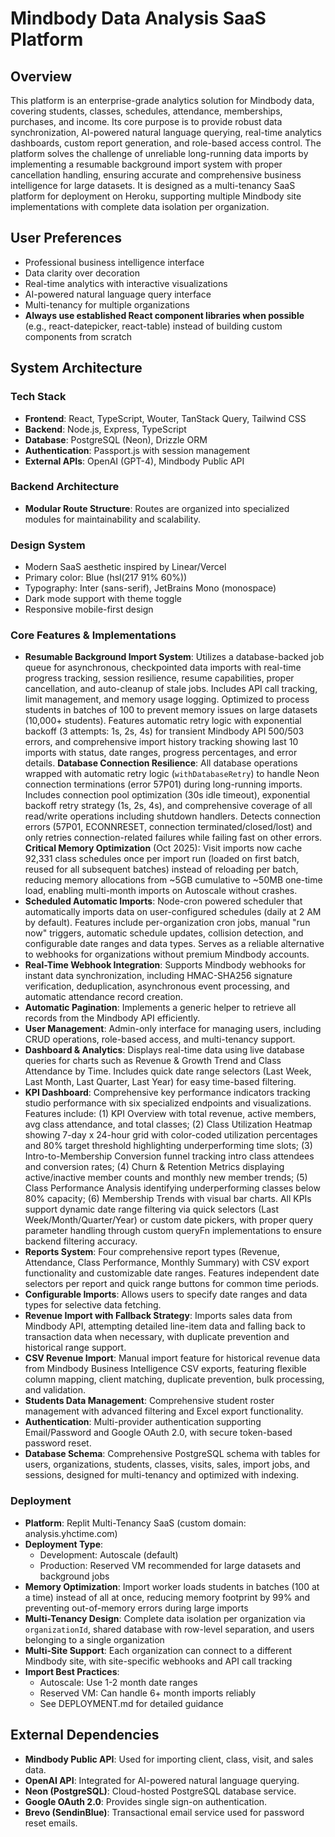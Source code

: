 # Mindbody Data Analysis SaaS Platform

## Overview

This platform is an enterprise-grade analytics solution for Mindbody data, covering students, classes, schedules, attendance, memberships, purchases, and income. Its core purpose is to provide robust data synchronization, AI-powered natural language querying, real-time analytics dashboards, custom report generation, and role-based access control. The platform solves the challenge of unreliable long-running data imports by implementing a resumable background import system with proper cancellation handling, ensuring accurate and comprehensive business intelligence for large datasets. It is designed as a multi-tenancy SaaS platform for deployment on Heroku, supporting multiple Mindbody site implementations with complete data isolation per organization.

## User Preferences

- Professional business intelligence interface
- Data clarity over decoration
- Real-time analytics with interactive visualizations
- AI-powered natural language query interface
- Multi-tenancy for multiple organizations
- **Always use established React component libraries when possible** (e.g., react-datepicker, react-table) instead of building custom components from scratch

## System Architecture

### Tech Stack

- **Frontend**: React, TypeScript, Wouter, TanStack Query, Tailwind CSS
- **Backend**: Node.js, Express, TypeScript
- **Database**: PostgreSQL (Neon), Drizzle ORM
- **Authentication**: Passport.js with session management
- **External APIs**: OpenAI (GPT-4), Mindbody Public API

### Backend Architecture

- **Modular Route Structure**: Routes are organized into specialized modules for maintainability and scalability.

### Design System

- Modern SaaS aesthetic inspired by Linear/Vercel
- Primary color: Blue (hsl(217 91% 60%))
- Typography: Inter (sans-serif), JetBrains Mono (monospace)
- Dark mode support with theme toggle
- Responsive mobile-first design

### Core Features & Implementations

- **Resumable Background Import System**: Utilizes a database-backed job queue for asynchronous, checkpointed data imports with real-time progress tracking, session resilience, resume capabilities, proper cancellation, and auto-cleanup of stale jobs. Includes API call tracking, limit management, and memory usage logging. Optimized to process students in batches of 100 to prevent memory issues on large datasets (10,000+ students). Features automatic retry logic with exponential backoff (3 attempts: 1s, 2s, 4s) for transient Mindbody API 500/503 errors, and comprehensive import history tracking showing last 10 imports with status, date ranges, progress percentages, and error details. **Database Connection Resilience**: All database operations wrapped with automatic retry logic (`withDatabaseRetry`) to handle Neon connection terminations (error 57P01) during long-running imports. Includes connection pool optimization (30s idle timeout), exponential backoff retry strategy (1s, 2s, 4s), and comprehensive coverage of all read/write operations including shutdown handlers. Detects connection errors (57P01, ECONNRESET, connection terminated/closed/lost) and only retries connection-related failures while failing fast on other errors. **Critical Memory Optimization** (Oct 2025): Visit imports now cache 92,331 class schedules once per import run (loaded on first batch, reused for all subsequent batches) instead of reloading per batch, reducing memory allocations from ~5GB cumulative to ~50MB one-time load, enabling multi-month imports on Autoscale without crashes.
- **Scheduled Automatic Imports**: Node-cron powered scheduler that automatically imports data on user-configured schedules (daily at 2 AM by default). Features include per-organization cron jobs, manual "run now" triggers, automatic schedule updates, collision detection, and configurable date ranges and data types. Serves as a reliable alternative to webhooks for organizations without premium Mindbody accounts.
- **Real-Time Webhook Integration**: Supports Mindbody webhooks for instant data synchronization, including HMAC-SHA256 signature verification, deduplication, asynchronous event processing, and automatic attendance record creation.
- **Automatic Pagination**: Implements a generic helper to retrieve all records from the Mindbody API efficiently.
- **User Management**: Admin-only interface for managing users, including CRUD operations, role-based access, and multi-tenancy support.
- **Dashboard & Analytics**: Displays real-time data using live database queries for charts such as Revenue & Growth Trend and Class Attendance by Time. Includes quick date range selectors (Last Week, Last Month, Last Quarter, Last Year) for easy time-based filtering.
- **KPI Dashboard**: Comprehensive key performance indicators tracking studio performance with six specialized endpoints and visualizations. Features include: (1) KPI Overview with total revenue, active members, avg class attendance, and total classes; (2) Class Utilization Heatmap showing 7-day x 24-hour grid with color-coded utilization percentages and 80% target threshold highlighting underperforming time slots; (3) Intro-to-Membership Conversion funnel tracking intro class attendees and conversion rates; (4) Churn & Retention Metrics displaying active/inactive member counts and monthly new member trends; (5) Class Performance Analysis identifying underperforming classes below 80% capacity; (6) Membership Trends with visual bar charts. All KPIs support dynamic date range filtering via quick selectors (Last Week/Month/Quarter/Year) or custom date pickers, with proper query parameter handling through custom queryFn implementations to ensure backend filtering accuracy.
- **Reports System**: Four comprehensive report types (Revenue, Attendance, Class Performance, Monthly Summary) with CSV export functionality and customizable date ranges. Features independent date selectors per report and quick range buttons for common time periods.
- **Configurable Imports**: Allows users to specify date ranges and data types for selective data fetching.
- **Revenue Import with Fallback Strategy**: Imports sales data from Mindbody API, attempting detailed line-item data and falling back to transaction data when necessary, with duplicate prevention and historical range support.
- **CSV Revenue Import**: Manual import feature for historical revenue data from Mindbody Business Intelligence CSV exports, featuring flexible column mapping, client matching, duplicate prevention, bulk processing, and validation.
- **Students Data Management**: Comprehensive student roster management with advanced filtering and Excel export functionality.
- **Authentication**: Multi-provider authentication supporting Email/Password and Google OAuth 2.0, with secure token-based password reset.
- **Database Schema**: Comprehensive PostgreSQL schema with tables for users, organizations, students, classes, visits, sales, import jobs, and sessions, designed for multi-tenancy and optimized with indexing.

### Deployment

- **Platform**: Replit Multi-Tenancy SaaS (custom domain: analysis.yhctime.com)
- **Deployment Type**: 
  - Development: Autoscale (default)
  - Production: Reserved VM recommended for large datasets and background jobs
- **Memory Optimization**: Import worker loads students in batches (100 at a time) instead of all at once, reducing memory footprint by 99% and preventing out-of-memory errors during large imports
- **Multi-Tenancy Design**: Complete data isolation per organization via `organizationId`, shared database with row-level separation, and users belonging to a single organization
- **Multi-Site Support**: Each organization can connect to a different Mindbody site, with site-specific webhooks and API call tracking
- **Import Best Practices**: 
  - Autoscale: Use 1-2 month date ranges
  - Reserved VM: Can handle 6+ month imports reliably
  - See DEPLOYMENT.md for detailed guidance

## External Dependencies

- **Mindbody Public API**: Used for importing client, class, visit, and sales data.
- **OpenAI API**: Integrated for AI-powered natural language querying.
- **Neon (PostgreSQL)**: Cloud-hosted PostgreSQL database service.
- **Google OAuth 2.0**: Provides single sign-on authentication.
- **Brevo (SendinBlue)**: Transactional email service used for password reset emails.
